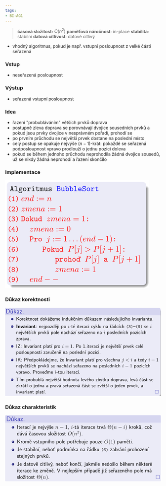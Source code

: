```yaml
---
tags:
- BI-AG1
---
```


> **časová složitost:** $O(n^2)$
> **paměťová náročnost**: in-place
> **stabilita**: stabilní
> **datová citlivost**: datově citlivý

- vhodný algoritmus, pokud je např. vstupní posloupnost z velké části seřazená

### Vstup
- neseřazená posloupnost

### Výstup
- seřazená vstupní posloupnost

### Idea
- řazení "probubláváním" větších prvků doprava
- postupně zleva doprava se porovnávají dvojice sousedních prvků a pokud jsou prvky dvojice v nesprávném pořadí, prohodí se
- po prvním průchodu se největší prvek dostane na poslední místo
- celý postup se opakuje nejvýše $(n-1)$-krát: pokaždé se seřazená podposloupnost vpravo prodlouží o jednu pozici doleva
- pokud se během jednoho průchodu neprohodila žádná dvojice sousedů, už se nikdy žádná neprohodí a řazení skončilo

### Implementace
![](Attachments/Pasted%20image%2020231107182034.png)

### Důkaz korektnosti
![](Attachments/Pasted%20image%2020231107182116.png)

### Důkaz charakteristik
![](Attachments/Pasted%20image%2020231107182201.png)